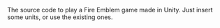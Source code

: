 The source code to play a Fire Emblem game made in Unity. Just insert some units, or use the existing ones.
